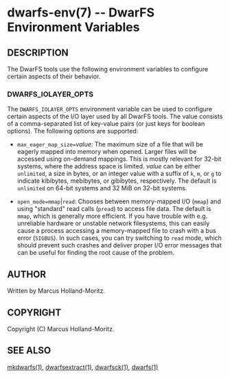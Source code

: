 # dwarfs-env(7) -- DwarFS Environment Variables

## DESCRIPTION

The DwarFS tools use the following environment variables to configure
certain aspects of their behavior.

### DWARFS\_IOLAYER\_OPTS

The `DWARFS_IOLAYER_OPTS` environment variable can be used to configure
certain aspects of the I/O layer used by all DwarFS tools. The value
consists of a comma-separated list of key-value pairs (or just keys for
boolean options). The following options are supported:

- `max_eager_map_size=`*value*:
  The maximum size of a file that will be eagerly mapped into memory
  when opened. Larger files will be accessed using on-demand mappings.
  This is mostly relevant for 32-bit systems, where the address space
  is limited. *value* can be either `unlimited`, a size in bytes, or
  an integer value with a suffix of `k`, `m`, or `g` to indicate
  kibibytes, mebibytes, or gibibytes, respectively. The default is
  `unlimited` on 64-bit systems and 32 MiB on 32-bit systems.

- `open_mode=mmap`|`read`:
  Chooses between memory-mapped I/O (`mmap`) and using "standard" read
  calls (`pread`) to access file data. The default is `mmap`, which is
  generally more efficient. If you have trouble with e.g. unreliable
  hardware or unstable network filesystems, this can easily cause a
  process accessing a memory-mapped file to crash with a bus error
  (`SIGBUS`). In such cases, you can try switching to `read` mode, which
  should prevent such crashes and deliver proper I/O error messages that
  can be useful for finding the root cause of the problem.

## AUTHOR

Written by Marcus Holland-Moritz.

## COPYRIGHT

Copyright (C) Marcus Holland-Moritz.

## SEE ALSO

[mkdwarfs(1)](mkdwarfs.md), [dwarfsextract(1)](dwarfsextract.md), [dwarfsck(1)](dwarfsck.md), [dwarfs(1)](dwarfs.md)
